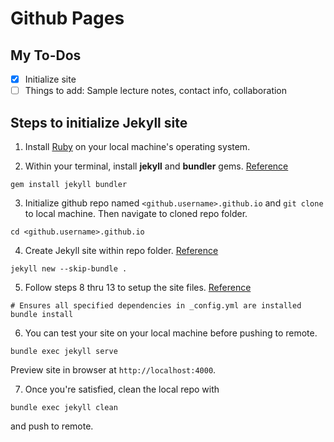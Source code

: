 # Github Pages

## My To-Dos

- [x] Initialize site
- [ ] Things to add: Sample lecture notes, contact info, collaboration

## Steps to initialize Jekyll site

1. Install [Ruby](http://jekyllrb.com/docs/installation/) on your local machine's operating system.

2. Within your terminal, install **jekyll** and **bundler** gems. [Reference](http://jekyllrb.com/docs/)

```Shell
gem install jekyll bundler
```
3. Initialize github repo named `<github.username>.github.io` and `git clone` to local machine. Then navigate to cloned repo folder.

```Shell
cd <github.username>.github.io
```

4. Create Jekyll site within repo folder. [Reference](https://docs.github.com/en/pages/setting-up-a-github-pages-site-with-jekyll/creating-a-github-pages-site-with-jekyll)

```Shell
jekyll new --skip-bundle .
```

5. Follow steps 8 thru 13 to setup the site files. [Reference](https://docs.github.com/en/pages/setting-up-a-github-pages-site-with-jekyll/creating-a-github-pages-site-with-jekyll)

```Shell
# Ensures all specified dependencies in _config.yml are installed
bundle install
```

6. You can test your site on your local machine before pushing to remote.

```Shell
bundle exec jekyll serve
```

   Preview site in browser at `http://localhost:4000`.

7. Once you're satisfied, clean the local repo with

```Shell
bundle exec jekyll clean
```

and push to remote.
